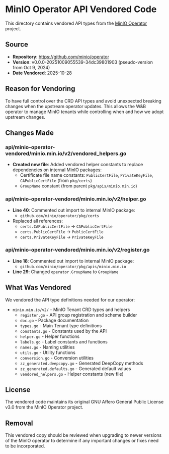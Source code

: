 # MinIO Operator API Vendored Code

This directory contains vendored API types from the [MinIO Operator](https://github.com/minio/operator) project.

## Source

- **Repository**: https://github.com/minio/operator
- **Version**: v0.0.0-20251009055539-34dc39801903 (pseudo-version from Oct 9, 2024)
- **Date Vendored**: 2025-10-28

## Reason for Vendoring

To have full control over the CRD API types and avoid unexpected breaking changes when the upstream operator updates. This allows the W&B operator to manage MinIO tenants while controlling when and how we adopt upstream changes.

## Changes Made

### api/minio-operator-vendored/minio.min.io/v2/vendored_helpers.go
- **Created new file**: Added vendored helper constants to replace dependencies on internal MinIO packages:
  - Certificate file name constants: `PublicCertFile`, `PrivateKeyFile`, `CAPublicCertFile` (from `pkg/certs`)
  - `GroupName` constant (from parent `pkg/apis/minio.min.io`)

### api/minio-operator-vendored/minio.min.io/v2/helper.go
- **Line 40**: Commented out import to internal MinIO package:
  - `github.com/minio/operator/pkg/certs`
- Replaced all references:
  - `certs.CAPublicCertFile` → `CAPublicCertFile`
  - `certs.PublicCertFile` → `PublicCertFile`
  - `certs.PrivateKeyFile` → `PrivateKeyFile`

### api/minio-operator-vendored/minio.min.io/v2/register.go
- **Line 18**: Commented out import to internal MinIO package:
  - `github.com/minio/operator/pkg/apis/minio.min.io`
- **Line 29**: Changed `operator.GroupName` to `GroupName`

## What Was Vendored

We vendored the API type definitions needed for our operator:

- `minio.min.io/v2/` - MinIO Tenant CRD types and helpers
  - `register.go` - API group registration and scheme builder
  - `doc.go` - Package documentation
  - `types.go` - Main Tenant type definitions
  - `constants.go` - Constants used by the API
  - `helper.go` - Helper functions
  - `labels.go` - Label constants and functions
  - `names.go` - Naming utilities
  - `utils.go` - Utility functions
  - `conversion.go` - Conversion utilities
  - `zz_generated.deepcopy.go` - Generated DeepCopy methods
  - `zz_generated.defaults.go` - Generated default values
  - `vendored_helpers.go` - Helper constants (new file)

## License

The vendored code maintains its original GNU Affero General Public License v3.0 from the MinIO Operator project.

## Removal

This vendored copy should be reviewed when upgrading to newer versions of the MinIO operator to determine if any important changes or fixes need to be incorporated.

